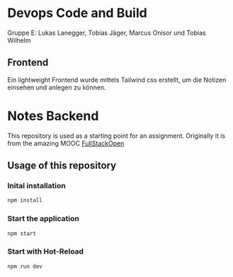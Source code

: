 # Devops Code and Build
Gruppe E: Lukas Lanegger, Tobias Jäger, Marcus Onisor und Tobias Wilhelm

## Frontend
Ein lightweight Frontend wurde mittels Tailwind css erstellt, um die Notizen einsehen und anlegen zu können.

# Notes Backend

This repository is used as a starting point for an assignment. Originally it is from the amazing MOOC [FullStackOpen](https://fullstackopen.com/)

## Usage of this repository

### Inital installation
```bash
npm install
```

### Start the application
```bash
npm start
```

### Start with Hot-Reload
```bash
npm run dev
```
